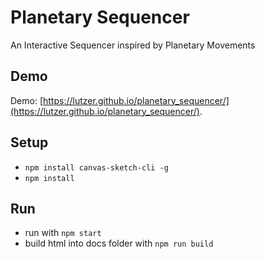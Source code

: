# Planetary Sequencer

An Interactive Sequencer inspired by Planetary Movements

## Demo

Demo: [https://lutzer.github.io/planetary_sequencer/](https://lutzer.github.io/planetary_sequencer/).

## Setup

* `npm install canvas-sketch-cli -g`
* `npm install`

## Run

* run with `npm start`
* build html into docs folder with `npm run build`